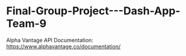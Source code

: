 # Final-Group-Project---Dash-App-Team-9
Alpha Vantage API Documentation: https://www.alphavantage.co/documentation/

